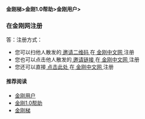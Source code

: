 #### 金刚梯>金刚1.0帮助>金刚用户>
### 在金刚网注册

答：注册方式：

- 您可以扫他人散发的[ 邀请二维码 ](https://a2zitpro.github.io/web/)在[ 金刚中文网 ](https://a2zitpro.github.io/web/kksitecn)注册
- 您也可以点击他人散发的[ 邀请链接 ](https://a2zitpro.github.io/web/)在[ 金刚中文网 ](https://a2zitpro.github.io/web/kksitecn)注册
- 您还可以直接[ 点击此处 ](https://a2zitpro.github.io/web/l2_reg)在[ 金刚中文网 ](https://a2zitpro.github.io/web/kksitecn)注册


#### 推荐阅读
- [金刚用户](https://a2zitpro.github.io/web/list_kkuser)
- [金刚1.0帮助](https://a2zitpro.github.io/web/list_helpkkvpn1.0)
- [金刚梯](https://a2zitpro.github.io/web/dlb)
